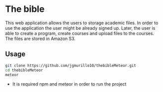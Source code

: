 # The bible
This web application allows the users to storage academic files. In order to use the application the user might be already signed up. Later, the user is able to create a program, create courses and upload files to the courses. The files are stored in Amazon S3.

## Usage

```bash
git clone https://github.com/jgmurillo10/thebibleMeteor.git
cd thebibleMeteor
meteor
```

* It is required npm and meteor in order to run the project
